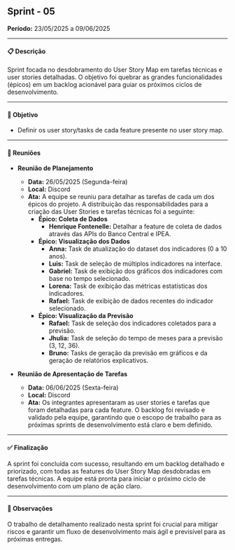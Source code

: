 ## Sprint - 05

**Período:** 23/05/2025 a 09/06/2025

---

#### 📋 Descrição
Sprint focada no desdobramento do User Story Map em tarefas técnicas e user stories detalhadas. O objetivo foi quebrar as grandes funcionalidades (épicos) em um backlog acionável para guiar os próximos ciclos de desenvolvimento.

---

#### 🎯 Objetivo
- Definir os user story/tasks de cada feature presente no user story map.

---

#### 🤝 Reuniões

* **Reunião de Planejamento**
    * **Data:** 26/05/2025 (Segunda-feira)
    * **Local:** Discord
    * **Ata:** A equipe se reuniu para detalhar as tarefas de cada um dos épicos do projeto. A distribuição das responsabilidades para a criação das User Stories e tarefas técnicas foi a seguinte:
        * **Épico: Coleta de Dados**
            * **Henrique Fontenelle:** Detalhar a feature de coleta de dados através das APIs do Banco Central e IPEA.
        * **Épico: Visualização dos Dados**
            * **Anna:** Task de atualização do dataset dos indicadores (0 a 10 anos).
            * **Luis:** Task de seleção de múltiplos indicadores na interface.
            * **Gabriel:** Task de exibição dos gráficos dos indicadores com base no tempo selecionado.
            * **Lorena:** Task de exibição das métricas estatísticas dos indicadores.
            * **Rafael:** Task de exibição de dados recentes do indicador selecionado.
        * **Épico: Visualização da Previsão**
            * **Rafael:** Task de seleção dos indicadores coletados para a previsão.
            * **Jhulia:** Task de seleção do tempo de meses para a previsão (3, 12, 36).
            * **Bruno:** Tasks de geração da previsão em gráficos e da geração de relatórios explicativos.

* **Reunião de Apresentação de Tarefas**
    * **Data:** 06/06/2025 (Sexta-feira)
    * **Local:** Discord
    * **Ata:** Os integrantes apresentaram as user stories e tarefas que foram detalhadas para cada feature. O backlog foi revisado e validado pela equipe, garantindo que o escopo de trabalho para as próximas sprints de desenvolvimento está claro e bem definido.

---

#### ✅ Finalização
A sprint foi concluída com sucesso, resultando em um backlog detalhado e priorizado, com todas as features do User Story Map desdobradas em tarefas técnicas. A equipe está pronta para iniciar o próximo ciclo de desenvolvimento com um plano de ação claro.

---

#### 📝 Observações
O trabalho de detalhamento realizado nesta sprint foi crucial para mitigar riscos e garantir um fluxo de desenvolvimento mais ágil e previsível para as próximas entregas.
